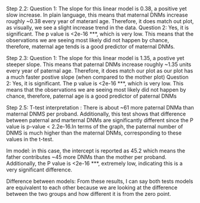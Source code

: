 Step 2.2:
Question 1: The slope for this linear model is 0.38, a positive yet slow increase. In plain language, this
means that maternal DNMs increase roughly ~0.38 every year of materanl age. Therefore, it does match out plot, as visually, we see a slight increase trend in the data. 
Question 2: Yes, it is significant. The p value is <2e-16 ***, which is very low. This means that the observations we are seeing most likely did not happen by chance, therefore, maternal age tends is a good predictor of maternal DNMs. 

Step 2.3:
Question 1: The slope for this linear model is 1.35, a postive yet steeper slope. This means that paternal DNMs increase roughly ~1.35 units every year of paternal age. Therefore, it does match our plot as our plot has a much faster postive slope (when compared to the mother plot)
Question 2: Yes, it is significant. The p value is <2e-16 ***, which is very low. This means that the observations we are seeing most likely did not happen by chance, therefore, paternal age is a good predictor of paternal DNMs

Step 2.5:
T-test interpretation : There is about ~61 more paternal DNMa than maternal DNMS per proband. Additionally, this test shows that difference between paternal and marternal DNMs are significantly different since the P value is p-value < 2.2e-16.In terms of the graph, the paternal number of DNMS is much higher than the maternal DNMs, corresponding to these values in the t-test. 

lm model: in this case, the intercept is reported as 45.2 which means the father contributes ~45 more DNMs than the mother per proband. Additionally, the P value is <2e-16 ***, extremely low, indicating this is a very significant difference. 

Difference between models: From these results, I can say both tests models are equivalent to each other because we are looking at the difference between the two groups and how different it is from the zero point. 
